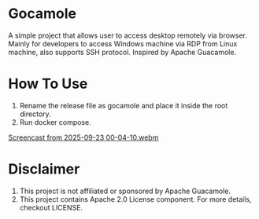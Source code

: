 # Gocamole
A simple project that allows user to access desktop remotely via browser. Mainly for developers to access Windows machine via RDP from Linux machine, also supports SSH protocol. Inspired by Apache Guacamole.

# How To Use
1. Rename the release file as gocamole and place it inside the root directory.
2. Run docker compose.

[Screencast from 2025-09-23 00-04-10.webm](https://github.com/user-attachments/assets/8ac479f1-6439-4351-9bc9-5a3f03643a46)


# Disclaimer
1. This project is not affiliated or sponsored by Apache Guacamole.
2. This project contains Apache 2.0 License component. For more details, checkout LICENSE.
